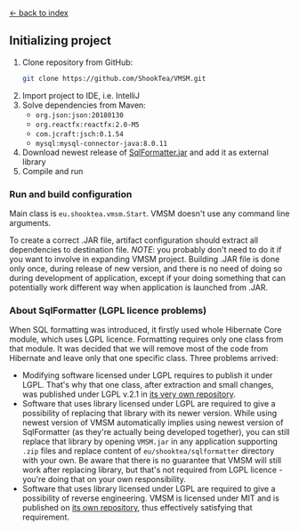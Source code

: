 [← back to index](../index.md)

## Initializing project

1. Clone repository from GitHub:
    ```bash
    git clone https://github.com/ShookTea/VMSM.git
    ```
1. Import project to IDE, i.e. IntelliJ
1. Solve dependencies from Maven:
    * `org.json:json:20180130`
    * `org.reactfx:reactfx:2.0-M5`
    * `com.jcraft:jsch:0.1.54`
    * `mysql:mysql-connector-java:8.0.11`
1. Download newest release of [SqlFormatter.jar](https://github.com/ShookTea/SqlFormatter/releases) and add it as external library
1. Compile and run

### Run and build configuration

Main class is `eu.shooktea.vmsm.Start`. VMSM doesn't use any command line arguments.

To create a correct .JAR file, artifact configuration should extract all dependencies to destination file. *NOTE*: you
probably don't need to do it if you want to involve in expanding VMSM project. Building .JAR file is done only once,
during release of new version, and there is no need of doing so during development of application, except if your
doing something that can potentially work different way when application is launched from .JAR.

### About SqlFormatter (LGPL licence problems)

When SQL formatting was introduced, it firstly used whole Hibernate Core module, which uses LGPL licence. Formatting
requires only one class from that module. It was decided that we will remove most of the code from Hibernate and
leave only that one specific class. Three problems arrived:
* Modifying software licensed under LGPL requires to publish it under LGPL. That's why that one class, after extraction
    and small changes, was published under LGPL v.2.1 in [its very own repository](https://github.com/ShookTea/SqlFormatter).
* Software that uses library licensed under LGPL are required to give a possibility of replacing that library with its
    newer version. While using newest version of VMSM automatically implies using newest version of SqlFormatter (as
    they're actually being developed together), you can still replace that library by opening `VMSM.jar` in any application
    supporting `.zip` files and replace content of `eu/shooktea/sqlformatter` directory with your own. Be aware that there
    is no guarantee that VMSM will still work after replacing library, but that's not required from LGPL licence - you're
    doing that on your own responsibility.
* Software that uses library licensed under LGPL are required to give a possibility of reverse engineering. VMSM is
    licensed under MIT and is published on [its own repository](https://github.com/ShookTea/VMSM), thus effectively
    satisfying that requirement. 
